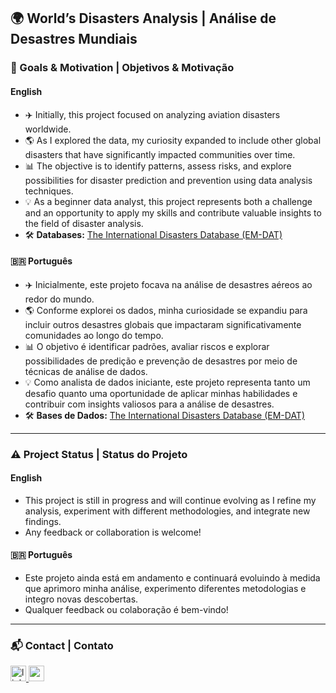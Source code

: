 ## 🌍 World’s Disasters Analysis | Análise de Desastres Mundiais

### 🔎 Goals & Motivation | Objetivos & Motivação

#### English
- ✈️ Initially, this project focused on analyzing aviation disasters worldwide.
- 🌎 As I explored the data, my curiosity expanded to include other global disasters that have significantly impacted communities over time.
- 📊 The objective is to identify patterns, assess risks, and explore possibilities for disaster prediction and prevention using data analysis techniques.
- 💡 As a beginner data analyst, this project represents both a challenge and an opportunity to apply my skills and contribute valuable insights to the field of disaster analysis.
- 🛠️ **Databases:** [The International Disasters Database (EM-DAT)](https://public.emdat.be/)

#### 🇧🇷 Português
- ✈️ Inicialmente, este projeto focava na análise de desastres aéreos ao redor do mundo.
- 🌎 Conforme explorei os dados, minha curiosidade se expandiu para incluir outros desastres globais que impactaram significativamente comunidades ao longo do tempo.
- 📊 O objetivo é identificar padrões, avaliar riscos e explorar possibilidades de predição e prevenção de desastres por meio de técnicas de análise de dados.
- 💡 Como analista de dados iniciante, este projeto representa tanto um desafio quanto uma oportunidade de aplicar minhas habilidades e contribuir com insights valiosos para a análise de desastres.
- 🛠️ **Bases de Dados:** [The International Disasters Database (EM-DAT)](https://public.emdat.be/)

---

### ⚠️ Project Status | Status do Projeto

#### English
- This project is still in progress and will continue evolving as I refine my analysis, experiment with different methodologies, and integrate new findings.
- Any feedback or collaboration is welcome!

#### 🇧🇷 Português
- Este projeto ainda está em andamento e continuará evoluindo à medida que aprimoro minha análise, experimento diferentes metodologias e integro novas descobertas.
- Qualquer feedback ou colaboração é bem-vindo!

---

### 📬 Contact | Contato

<div align="left">
  <a href="https://www.linkedin.com/in/bruna-paiva16" target="_blank">
    <img src="https://img.shields.io/static/v1?message=LinkedIn&logo=linkedin&label=&color=0077B5&logoColor=white&labelColor=&style=for-the-badge" height="25" alt="linkedin logo"  />
  </a>
  <a href="brunasap16@gmail.com" target="_blank">
    <img src="https://img.shields.io/static/v1?message=Gmail&logo=gmail&label=&color=D14836&logoColor=white&labelColor=&style=for-the-badge" height="25" alt="gmail logo"  />
  </a>
</div>
